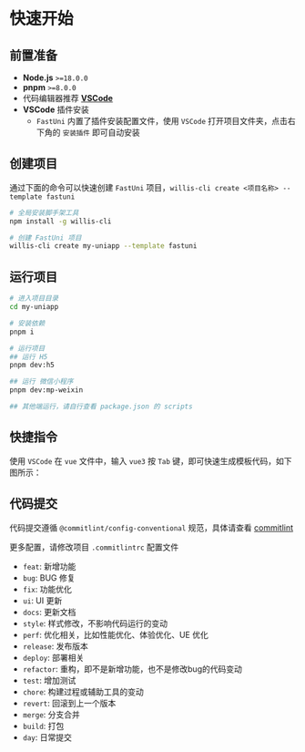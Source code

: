 # 快速开始

## 前置准备

- __Node.js__ `>=18.0.0`
- __pnpm__ `>=8.0.0`
- 代码编辑器推荐 [__VSCode__](https://code.visualstudio.com/)
- __VSCode__ 插件安装
  - `FastUni` 内置了插件安装配置文件，使用 `VSCode` 打开项目文件夹，点击右下角的 `安装插件` 即可自动安装

## 创建项目
通过下面的命令可以快速创建 `FastUni` 项目，`willis-cli create <项目名称> --template fastuni`
```bash
# 全局安装脚手架工具
npm install -g willis-cli
```
```bash
# 创建 FastUni 项目
willis-cli create my-uniapp --template fastuni
```

## 运行项目
```bash
# 进入项目目录
cd my-uniapp

# 安装依赖
pnpm i

# 运行项目
## 运行 H5
pnpm dev:h5

## 运行 微信小程序
pnpm dev:mp-weixin

## 其他端运行，请自行查看 package.json 的 scripts 
```

## 快捷指令
使用 `VSCode` 在 `vue` 文件中，输入 `vue3` 按 `Tab` 键，即可快速生成模板代码，如下图所示：

## 代码提交
代码提交遵循 `@commitlint/config-conventional` 规范，具体请查看 [commitlint](https://github.com/conventional-changelog/commitlint)

更多配置，请修改项目 `.commitlintrc` 配置文件

- `feat`:     新增功能
- `bug`:      BUG 修复
- `fix`:      功能优化
- `ui`:       UI 更新
- `docs`:     更新文档
- `style`:    样式修改，不影响代码运行的变动
- `perf`:     优化相关，比如性能优化、体验优化、UE 优化
- `release`:  发布版本
- `deploy`:   部署相关
- `refactor`: 重构，即不是新增功能，也不是修改bug的代码变动
- `test`:     增加测试
- `chore`:    构建过程或辅助工具的变动
- `revert`:   回滚到上一个版本
- `merge`:    分支合并
- `build`:    打包
- `day`:      日常提交
